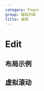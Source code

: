 ```yaml
---
category: Pages
group: 编辑页面
title: 编辑
---
```


# Edit

## 布局示例

<code src="./demos/Layout/index.jsx"></code>

## 虚拟滚动

<code src="./demos/Virtual/index.jsx"></code>
